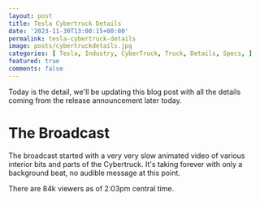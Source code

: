 ```yaml
---
layout: post
title: Tesla Cybertruck Details
date: '2023-11-30T13:00:15+00:00'
permalink: tesla-cybertruck-details
image: posts/cybertruckdetails.jpg
categories: [ Tesla, Industry, CyberTruck, Truck, Details, Specs, ]
featured: true
comments: false 
---
```

Today is the detail, we'll be updating this blog post with all the details coming from the release announcement later today.

# The Broadcast
The broadcast started with a very very slow animated video of various interior bits and parts of the Cybertruck. It's taking forever with only a background beat, no audible message at this point.

There are 84k viewers as of 2:03pm central time.


